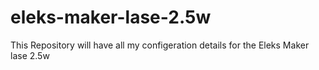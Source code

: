 # eleks-maker-lase-2.5w
This Repository will have all my configeration details for the Eleks Maker lase 2.5w
